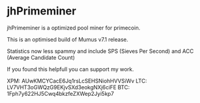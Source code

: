 jhPrimeminer
============

jhPrimeminer is a optimized pool miner for primecoin.

This is an optimised build of Mumus v7.1 release.

Statistics now less spammy and include SPS (Sieves Per Second) 
and ACC (Average Candidate Count)

If you found this helpfull you can support my work.

XPM: AUwKMCYCacE6Jq1rsLcSEHSNiohHVVSiWv
LTC: LV7VHT3oGWQzG9EKjvSXd3eokgNXj6ciFE
BTC: 1Fph7y622HJ5Cwq4bkzfeZXWep2Jyi5kp7
	